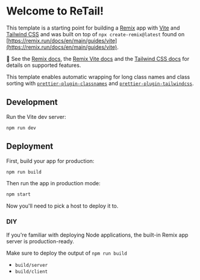 # Welcome to ReTail!

This template is a starting point for building a [Remix](https://remix.run) app with [Vite](https://vitejs.dev) and [Tailwind CSS](https://tailwindcss.com) and was built on top of `npx create-remix@latest` found on [https://remix.run/docs/en/main/guides/vite](https://remix.run/docs/en/main/guides/vite).

📖 See the [Remix docs](https://remix.run/docs), the [Remix Vite docs](https://remix.run/docs/en/main/future/vite) and the [Tailwind CSS docs](https://tailwindcss.com/docs/installation) for details on supported features.

This template enables automatic wrapping for long class names and class sorting with [`prettier-plugin-classnames`](https://www.npmjs.com/package/prettier-plugin-classnames) and [`prettier-plugin-tailwindcss`](https://tailwindcss.com/blog/automatic-class-sorting-with-prettier).

## Development

Run the Vite dev server:

```shellscript
npm run dev
```

## Deployment

First, build your app for production:

```sh
npm run build
```

Then run the app in production mode:

```sh
npm start
```

Now you'll need to pick a host to deploy it to.

### DIY

If you're familiar with deploying Node applications, the built-in Remix app server is production-ready.

Make sure to deploy the output of `npm run build`

- `build/server`
- `build/client`
